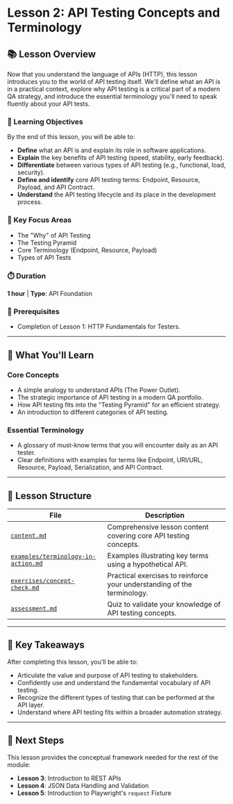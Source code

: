 # Lesson 2: API Testing Concepts and Terminology

## 📚 Lesson Overview

Now that you understand the language of APIs (HTTP), this lesson introduces you to the world of API testing itself. We'll define what an API is in a practical context, explore why API testing is a critical part of a modern QA strategy, and introduce the essential terminology you'll need to speak fluently about your API tests.

### 🎯 Learning Objectives

By the end of this lesson, you will be able to:
- **Define** what an API is and explain its role in software applications.
- **Explain** the key benefits of API testing (speed, stability, early feedback).
- **Differentiate** between various types of API testing (e.g., functional, load, security).
- **Define and identify** core API testing terms: Endpoint, Resource, Payload, and API Contract.
- **Understand** the API testing lifecycle and its place in the development process.

### 🔑 Key Focus Areas
- The "Why" of API Testing
- The Testing Pyramid
- Core Terminology (Endpoint, Resource, Payload)
- Types of API Tests

### ⏱️ Duration
**1 hour** | **Type**: API Foundation

### 🔗 Prerequisites
- Completion of Lesson 1: HTTP Fundamentals for Testers.

---

## 📖 What You'll Learn

### Core Concepts
- A simple analogy to understand APIs (The Power Outlet).
- The strategic importance of API testing in a modern QA portfolio.
- How API testing fits into the "Testing Pyramid" for an efficient strategy.
- An introduction to different categories of API testing.

### Essential Terminology
- A glossary of must-know terms that you will encounter daily as an API tester.
- Clear definitions with examples for terms like Endpoint, URI/URL, Resource, Payload, Serialization, and API Contract.

---

## 📁 Lesson Structure

| File | Description |
|------|-------------|
| [`content.md`](./content.md) | Comprehensive lesson content covering core API testing concepts. |
| [`examples/terminology-in-action.md`](./examples/terminology-in-action.md) | Examples illustrating key terms using a hypothetical API. |
| [`exercises/concept-check.md`](./exercises/concept-check.md) | Practical exercises to reinforce your understanding of the terminology. |
| [`assessment.md`](./assessment.md) | Quiz to validate your knowledge of API testing concepts. |

---

## 🎯 Key Takeaways

After completing this lesson, you'll be able to:
- Articulate the value and purpose of API testing to stakeholders.
- Confidently use and understand the fundamental vocabulary of API testing.
- Recognize the different types of testing that can be performed at the API layer.
- Understand where API testing fits within a broader automation strategy.

---

## 🔗 Next Steps

This lesson provides the conceptual framework needed for the rest of the module:
- **Lesson 3**: Introduction to REST APIs
- **Lesson 4**: JSON Data Handling and Validation
- **Lesson 5**: Introduction to Playwright's `request` Fixture